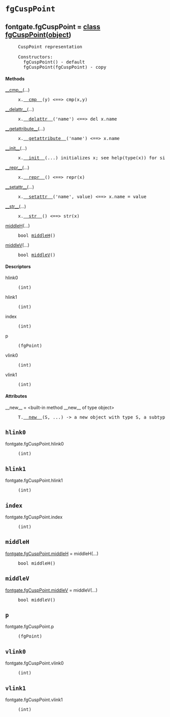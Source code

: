 

<a name="fontgate.fgCuspPoint"></a>

# `fgCuspPoint`


<dt class="class"><h2><span class="class-name">fontgate.fgCuspPoint</span> = <a name="fontgate.fgCuspPoint" href="#fontgate.fgCuspPoint">class fgCuspPoint</a>(<a href="./__builtin__.html#object">object</a>)</h2></dt><dd class="class"><dd>


<pre class="doc" markdown="0">CuspPoint representation

Constructors:
  fgCuspPoint() - default
  fgCuspPoint(fgCuspPoint) - copy</pre>


</dd><h4 class="head-methods">Methods </h4><dl class="function"><dt><a name="fgCuspPoint-__cmp__" href="#fgCuspPoint-__cmp__"><span class="function-name">__cmp__</span></a><span class="argspec">(...)</span></dt><dd>

<pre class="doc" markdown="0">x.<a href="#fontgate.fgCuspPoint-__cmp__">__cmp__</a>(y) <==> cmp(x,y)</pre>

</dd></dl>
<dl class="function"><dt><a name="fgCuspPoint-__delattr__" href="#fgCuspPoint-__delattr__"><span class="function-name">__delattr__</span></a><span class="argspec">(...)</span></dt><dd>

<pre class="doc" markdown="0">x.<a href="#fontgate.fgCuspPoint-__delattr__">__delattr__</a>('name') <==> del x.name</pre>

</dd></dl>
<dl class="function"><dt><a name="fgCuspPoint-__getattribute__" href="#fgCuspPoint-__getattribute__"><span class="function-name">__getattribute__</span></a><span class="argspec">(...)</span></dt><dd>

<pre class="doc" markdown="0">x.<a href="#fontgate.fgCuspPoint-__getattribute__">__getattribute__</a>('name') <==> x.name</pre>

</dd></dl>
<dl class="function"><dt><a name="fgCuspPoint-__init__" href="#fgCuspPoint-__init__"><span class="function-name">__init__</span></a><span class="argspec">(...)</span></dt><dd>

<pre class="doc" markdown="0">x.<a href="#fontgate.fgCuspPoint-__init__">__init__</a>(...) initializes x; see help(type(x)) for signature</pre>

</dd></dl>
<dl class="function"><dt><a name="fgCuspPoint-__repr__" href="#fgCuspPoint-__repr__"><span class="function-name">__repr__</span></a><span class="argspec">(...)</span></dt><dd>

<pre class="doc" markdown="0">x.<a href="#fontgate.fgCuspPoint-__repr__">__repr__</a>() <==> repr(x)</pre>

</dd></dl>
<dl class="function"><dt><a name="fgCuspPoint-__setattr__" href="#fgCuspPoint-__setattr__"><span class="function-name">__setattr__</span></a><span class="argspec">(...)</span></dt><dd>

<pre class="doc" markdown="0">x.<a href="#fontgate.fgCuspPoint-__setattr__">__setattr__</a>('name', value) <==> x.name = value</pre>

</dd></dl>
<dl class="function"><dt><a name="fgCuspPoint-__str__" href="#fgCuspPoint-__str__"><span class="function-name">__str__</span></a><span class="argspec">(...)</span></dt><dd>

<pre class="doc" markdown="0">x.<a href="#fontgate.fgCuspPoint-__str__">__str__</a>() <==> str(x)</pre>

</dd></dl>
<dl class="function"><dt><a name="fgCuspPoint-middleH" href="#fgCuspPoint-middleH"><span class="function-name">middleH</span></a><span class="argspec">(...)</span></dt><dd>

<pre class="doc" markdown="0">bool <a href="#fontgate.fgCuspPoint-middleH">middleH</a>()</pre>

</dd></dl>
<dl class="function"><dt><a name="fgCuspPoint-middleV" href="#fgCuspPoint-middleV"><span class="function-name">middleV</span></a><span class="argspec">(...)</span></dt><dd>

<pre class="doc" markdown="0">bool <a href="#fontgate.fgCuspPoint-middleV">middleV</a>()</pre>

</dd></dl>

  <h4 class="head-desc">Descriptors </h4><dl class="descriptor"><dt>hlink0</dt>
<dd>

<pre class="doc" markdown="0">(int)</pre>

</dd>
</dl>
<dl class="descriptor"><dt>hlink1</dt>
<dd>

<pre class="doc" markdown="0">(int)</pre>

</dd>
</dl>
<dl class="descriptor"><dt>index</dt>
<dd>

<pre class="doc" markdown="0">(int)</pre>

</dd>
</dl>
<dl class="descriptor"><dt>p</dt>
<dd>

<pre class="doc" markdown="0">(fgPoint)</pre>

</dd>
</dl>
<dl class="descriptor"><dt>vlink0</dt>
<dd>

<pre class="doc" markdown="0">(int)</pre>

</dd>
</dl>
<dl class="descriptor"><dt>vlink1</dt>
<dd>

<pre class="doc" markdown="0">(int)</pre>

</dd>
</dl>

  <h4 class="head-attrs">Attributes </h4><dl><dt><span class="other-name">__new__</span> = &lt;built-in method __new__ of type object&gt;<dd>

<pre class="doc" markdown="0">T.<a href="#fontgate.fgCuspPoint-__new__">__new__</a>(S, ...) -> a new object with type S, a subtype of T</pre>

</dd></dl>
</dd>


<a name="fontgate.fgCuspPoint.hlink0"></a>

## `hlink0`


<dl class="descriptor"><dt>fontgate.fgCuspPoint.hlink0</dt>
<dd>

<pre class="doc" markdown="0">(int)</pre>

</dd>
</dl>



<a name="fontgate.fgCuspPoint.hlink1"></a>

## `hlink1`


<dl class="descriptor"><dt>fontgate.fgCuspPoint.hlink1</dt>
<dd>

<pre class="doc" markdown="0">(int)</pre>

</dd>
</dl>



<a name="fontgate.fgCuspPoint.index"></a>

## `index`


<dl class="descriptor"><dt>fontgate.fgCuspPoint.index</dt>
<dd>

<pre class="doc" markdown="0">(int)</pre>

</dd>
</dl>



<a name="fontgate.fgCuspPoint.middleH"></a>

## `middleH`


<dl class="function"><dt><a name="-fontgate.fgCuspPoint.middleH" href="#-fontgate.fgCuspPoint.middleH"><span class="function-name">fontgate.fgCuspPoint.middleH</span></a> = middleH<span class="argspec">(...)</span></dt><dd>

<pre class="doc" markdown="0">bool middleH()</pre>

</dd></dl>



<a name="fontgate.fgCuspPoint.middleV"></a>

## `middleV`


<dl class="function"><dt><a name="-fontgate.fgCuspPoint.middleV" href="#-fontgate.fgCuspPoint.middleV"><span class="function-name">fontgate.fgCuspPoint.middleV</span></a> = middleV<span class="argspec">(...)</span></dt><dd>

<pre class="doc" markdown="0">bool middleV()</pre>

</dd></dl>



<a name="fontgate.fgCuspPoint.p"></a>

## `p`


<dl class="descriptor"><dt>fontgate.fgCuspPoint.p</dt>
<dd>

<pre class="doc" markdown="0">(fgPoint)</pre>

</dd>
</dl>



<a name="fontgate.fgCuspPoint.vlink0"></a>

## `vlink0`


<dl class="descriptor"><dt>fontgate.fgCuspPoint.vlink0</dt>
<dd>

<pre class="doc" markdown="0">(int)</pre>

</dd>
</dl>



<a name="fontgate.fgCuspPoint.vlink1"></a>

## `vlink1`


<dl class="descriptor"><dt>fontgate.fgCuspPoint.vlink1</dt>
<dd>

<pre class="doc" markdown="0">(int)</pre>

</dd>
</dl>

